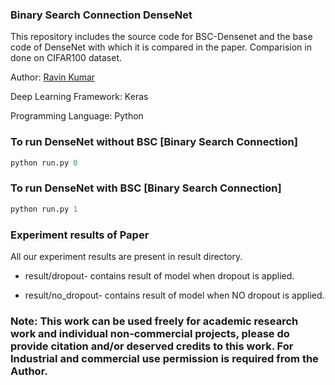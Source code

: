 ### Binary Search Connection DenseNet
This repository includes the source code for BSC-Densenet and the base code of DenseNet with which it is compared in the paper.
Comparision in done on CIFAR100 dataset.

Author: [Ravin Kumar](https://mr-ravin.github.io/)

Deep Learning Framework: Keras

Programming Language: Python

### To run DenseNet without BSC [Binary Search Connection]
```python
python run.py 0
```

### To run DenseNet with BSC [Binary Search Connection]
```python
python run.py 1
```

### Experiment results of Paper
All our experiment results are present in result directory.

- result/dropout- contains result of model when dropout is applied.

- result/no_dropout- contains result of model when NO dropout is applied.


### Note: This work can be used freely for academic research work and individual non-commercial projects, please do provide citation and/or deserved credits to this work. For Industrial and commercial use permission is required from the Author.
